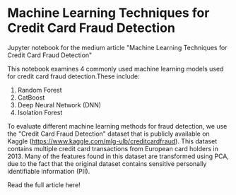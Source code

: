 # Machine Learning Techniques for Credit Card Fraud Detection

Jupyter notebook for the medium article "Machine Learning Techniques for Credit Card Fraud Detection"

This notebook examines 4 commonly used machine learning models used for credit card fraud detection.These include:

1. Random Forest
2. CatBoost
3. Deep Neural Network (DNN)
4. Isolation Forest

To evaluate different machine learning methods for fraud detection, we use the "Credit Card Fraud Detection" dataset that is publicly available on Kaggle (https://www.kaggle.com/mlg-ulb/creditcardfraud). This dataset contains multiple credit card transactions from European card holders in 2013. Many of the features found in this dataset are transformed using PCA, due to the fact that the original dataset contains sensitive personally identifiable information (PII).

Read the full article here! 